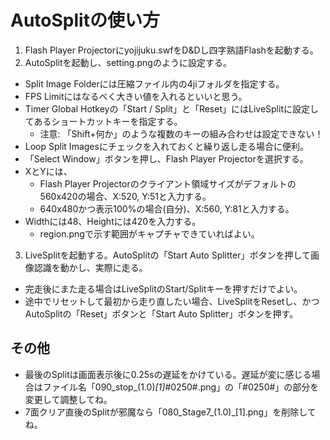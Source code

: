 ﻿# AutoSplitの使い方

1. Flash Player Projectorにyojijuku.swfをD&Dし四字熟語Flashを起動する。
2. AutoSplitを起動し、setting.pngのように設定する。
  - Split Image Folderには圧縮ファイル内の4jiフォルダを指定する。
  - FPS Limitにはなるべく大きい値を入れるといいと思う。
  - Timer Global Hotkeyの「Start / Split」と「Reset」にはLiveSplitに設定してあるショートカットキーを指定する。
    - 注意: 「Shift+何か」のような複数のキーの組み合わせは設定できない！
  - Loop Split Imagesにチェックを入れておくと繰り返し走る場合に便利。
  - 「Select Window」ボタンを押し、Flash Player Projectorを選択する。
  - XとYには、
    - Flash Player Projectorのクライアント領域サイズがデフォルトの560x420の場合、X:520, Y:51と入力する。
    - 640x480かつ表示100%の場合(自分)、X:560, Y:81と入力する。
  - Widthには48、Heightには420を入力する。
    - region.pngで示す範囲がキャプチャできていればよい。
3. LiveSplitを起動する。AutoSplitの「Start Auto Splitter」ボタンを押して画像認識を動かし、実際に走る。
  - 完走後にまた走る場合はLiveSplitのStart/Splitキーを押すだけでよい。
  - 途中でリセットして最初から走り直したい場合、LiveSplitをResetし、かつAutoSplitの「Reset」ボタンと「Start Auto Splitter」ボタンを押す。

## その他

- 最後のSplitは画面表示後に0.25sの遅延をかけている。遅延が変に感じる場合はファイル名「090_stop_(1.0)_[1]_#0250#.png」の「#0250#」の部分を変更して調整してね。
- 7面クリア直後のSplitが邪魔なら「080_Stage7_(1.0)_[1].png」を削除してね。
